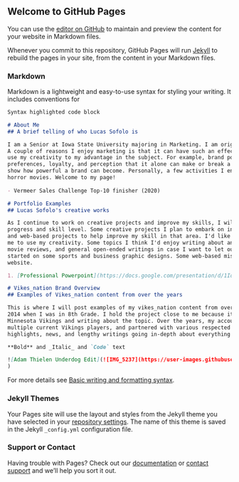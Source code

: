 ## Welcome to GitHub Pages

You can use the [editor on GitHub](https://github.com/Lucsofol/Lucsofol.github.io/edit/main/README.md) to maintain and preview the content for your website in Markdown files.

Whenever you commit to this repository, GitHub Pages will run [Jekyll](https://jekyllrb.com/) to rebuild the pages in your site, from the content in your Markdown files.

### Markdown

Markdown is a lightweight and easy-to-use syntax for styling your writing. It includes conventions for

```markdown
Syntax highlighted code block

# About Me 
## A brief telling of who Lucas Sofolo is   

I am a Senior at Iowa State University majoring in Marketing. I am originally from a small town in Illinois called Roscoe.  
A couple of reasons I enjoy marketing is that it can have such an effect on a business's success and because it allows me to 
use my creativity to my advantage in the subject. For example, brand power and positioning have such an influence on consumer 
preferences, loyalty, and perception that it alone can make or break a firm. Everyone knows Mcdonald's golden arches which go to 
show how powerful a brand can become. Personally, a few activities I enjoy in my free time include running, reading, and watching 
horror movies. Welcome to my page!
  
- Vermeer Sales Challenge Top-10 finisher (2020) 

# Portfolio Examples 
## Lucas Sofolo's creative works

As I continue to work on creative projects and improve my skills, I will publish my finished products here in order to show my 
progress and skill level. Some creative projects I plan to embark on include blogs on various topics, graphic design pleasure works,
and web-based projects to help improve my skill in that area. I'd like to try writing blogs that can combine my interests and allow 
me to use my creativity. Some topics I think I'd enjoy writing about and could also intrigue some internet browsers are sports talk,
movie reviews, and general open-ended writings in case I want to let out thoughts others could relate to. I'd also like to get 
started on some sports and business graphic designs. Some web-based missions I plan to pursue include starting a vikes_nation 
website. 

1. [Professional Powerpoint](https://docs.google.com/presentation/d/1IqK-xvWDBbpabWF7dw0U-yYy-ElCafOwGXuQsGQWVIo/edit?usp=sharing)

# Vikes_nation Brand Overview
## Examples of Vikes_nation content from over the years 

This is where I will post examples of my vikes_nation content from over the years. I started the Vikes_nation Instagram way back in 
2014 when I was in 8th Grade. I hold the project close to me because it was started with no intentions other than a passion for the 
Minnesota Vikings and writing about the topic. Over the years, my account has grown from 0 to 22,000 followers, gotten likes from 
multiple current Vikings players, and partnered with various respected brands. Content I post on the account includes edits, 
highlights, news, and lengthy writings going in-depth about everything Minnesota Vikings. Thank you for the follow and support!  

**Bold** and _Italic_ and `Code` text

![Adam Thielen Underdog Edit](![IMG_5237](https://user-images.githubusercontent.com/102264748/165646074-825df6b9-296a-40cb-b089-c07a875aa329.JPG)
)
```

For more details see [Basic writing and formatting syntax](https://docs.github.com/en/github/writing-on-github/getting-started-with-writing-and-formatting-on-github/basic-writing-and-formatting-syntax).

### Jekyll Themes

Your Pages site will use the layout and styles from the Jekyll theme you have selected in your [repository settings](https://github.com/Lucsofol/Lucsofol.github.io/settings/pages). The name of this theme is saved in the Jekyll `_config.yml` configuration file.

### Support or Contact

Having trouble with Pages? Check out our [documentation](https://docs.github.com/categories/github-pages-basics/) or [contact support](https://support.github.com/contact) and we’ll help you sort it out.
